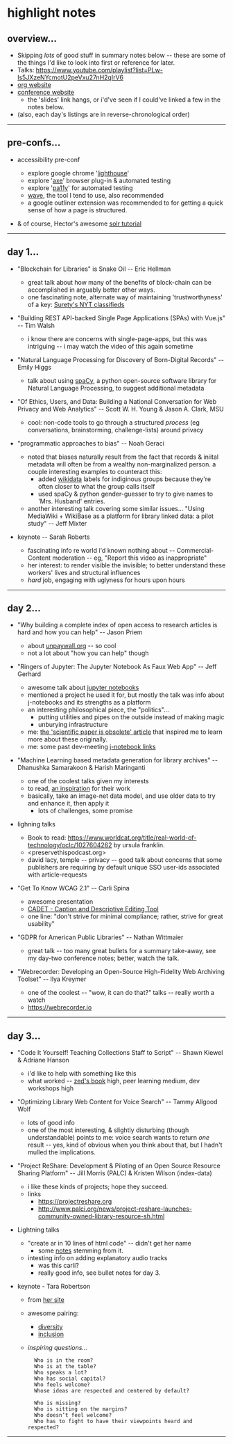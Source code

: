 highlight notes
===============

## overview...

- Skipping _lots_ of good stuff in summary notes below -- these are some of the things I'd like to look into first or reference for later.
- Talks: <https://www.youtube.com/playlist?list=PLw-ls5JXzeNYcmotU2peVxu27nH2qIrV6>
- [org website](https://code4lib.org)
- [conference website](https://2019.code4lib.org)
    - the 'slides' link hangs, or i'd've seen if I could've linked a few in the notes below.
- (also, each day's listings are in reverse-chronological order)

---

## pre-confs...

- accessibility pre-conf
    - explore google chrome '[lighthouse](https://developers.google.com/web/tools/lighthouse/)'
    - explore '[axe](https://www.deque.com/axe/)' browser plug-in & automated testing
    - explore '[pa11y](http://pa11y.org)' for automated testing
    - [wave](https://wave.webaim.org), the tool I tend to use, also recommended
    - a google outliner extension was recommended to for getting a quick sense of how a page is structured.

- & of course, Hector's awesome [solr tutorial](https://github.com/hectorcorrea/solr-for-newbies)

---

## day 1...

- "Blockchain for Libraries" is Snake Oil -- Eric Hellman
    - great talk about how many of the benefits of block-chain can be accomplished in arguably better other ways.
    - one fascinating note, alternate way of maintaining 'trustworthyness' of a key: [Surety's NYT classifieds](https://motherboard.vice.com/en_us/article/j5nzx4/what-was-the-first-blockchain)

- "Building REST API-backed Single Page Applications (SPAs) with Vue.js" -- Tim Walsh
    - i know there are concerns with single-page-apps, but this was intriguing -- i may watch the video of this again sometime

- "Natural Language Processing for Discovery of Born-Digital Records" -- Emily Higgs
    - talk about using [spaCy](https://spacy.io), a python open-source software library for Natural Language Processing, to suggest additional metadata

- "Of Ethics, Users, and Data: Building a National Conversation for Web Privacy and Web Analytics" -- Scott W. H. Young & Jason A. Clark, MSU
    - cool: non-code tools to go through a structured _process_ (eg conversations, brainstorming, challenge-lists) around privacy

- "programmatic approaches to bias" -- Noah Geraci
    - noted that biases naturally result from the fact that records & iniital metadata will often be from a wealthy non-marginalized person. a couple interesting examples to counteract this:
        - added [wikidata](https://www.wikidata.org/wiki/Wikidata:Main_Page) labels for indiginous groups because they're often closer to what the group calls itself
        - used spaCy & python gender-guesser to try to give names to 'Mrs. Husband' entries.
    - another interesting talk covering some similar issues... "Using MediaWiki + WikiBase as a platform for library linked data: a pilot study" -- Jeff Mixter

- keynote -- Sarah Roberts
    - fascinating info re world i'd known nothing about -- Commercial-Content moderation -- eg, "Report this video as inappropriate"
    - her interest: to render visible the invisible; to better understand these workers' lives and structural influences
    - _hard_ job, engaging with uglyness for hours upon hours

---


## day 2...

- "Why building a complete index of open access to research articles is hard and how you can help" -- Jason Priem
    - about [unpaywall.org](https://unpaywall.org) -- so cool
    - not a lot about "how you can help" though

- "Ringers of Jupyter: The Jupyter Notebook As Faux Web App" -- Jeff Gerhard
    - awesome talk about [jupyter notebooks](https://jupyter.org)
    - mentioned a project he used it for, but mostly the talk was info about j-notebooks and its strengths as a platform
    - an interesting philosophical piece, the "politics"...
        - putting utilities and pipes on the outside instead of making magic
        - unburying infrastructure
    - me: [the 'scientific paper is obsolete' article](https://www.theatlantic.com/science/archive/2018/04/the-scientific-paper-is-obsolete/556676/) that inspired me to learn more about these originally.
    - me: some past dev-meeting [j-notebook links](https://github.com/birkin/dev_meetings/blob/master/2019-02.md#jupyter-notebooks)

- "Machine Learning based metadata generation for library archives" -- Dhanushka Samarakoon & Harish Maringanti
    - one of the coolest talks given my interests
    - to read, [an inspiration](http://bregman.dartmouth.edu/turingtests/competition2018) for their work
    - basically, take an image-net data model, and use older data to try and enhance it, then apply it
        - lots of challenges, some promise

- lighning talks
    - Book to read: <https://www.worldcat.org/title/real-world-of-technology/oclc/1027604262> by ursula franklin.
    - <preservethispodcast.org>
    - david lacy, temple -- privacy -- good talk about concerns that some publishers are requiring by default unique SSO user-ids associated with article-requests

- "Get To Know WCAG 2.1" -- Carli Spina
    - awesome presentation
    - [CADET - Caption and Descriptive Editing Tool](https://www.wgbh.org/foundation/what-we-do/ncam/cadet)
    - one line: "don't strive for minimal compliance; rather, strive for great usability"

- "GDPR for American Public Libraries" -- Nathan Wittmaier
    - great talk -- too many great bullets for a summary take-away, see my day-two conference notes; better, watch the talk.

- "Webrecorder: Developing an Open-Source High-Fidelity Web Archiving Toolset" -- Ilya Kreymer
    - one of the coolest -- "wow, it can do that?" talks -- really worth a watch
    - <https://webrecorder.io>

---


## day 3...

- "Code It Yourself! Teaching Collections Staff to Script" -- Shawn Kiewel & Adriane Hanson
    - i'd like to help with something like this
    - what worked -- [zed's book](https://learncodethehardway.org/python/) high, peer learning medium, dev workshops high

- "Optimizing Library Web Content for Voice Search" -- Tammy Allgood Wolf
    - lots of good info
    - one of the most interesting, & slightly disturbing (though understandable) points to me: voice search wants to return _one_ result -- yes, kind of obvious when you think about that, but I hadn't mulled the implications.

- "Project ReShare: Development & Piloting of an Open Source Resource Sharing Platform" -- Jill Morris (PALC) & Kristen Wilson (index-data)
    - i like these kinds of projects; hope they succeed.
    - links
        - <https://projectreshare.org>
        - <http://www.palci.org/news/project-reshare-launches-community-owned-library-resource-sh.html>

- Lightning talks
    - "create ar in 10 lines of html code" -- didn't get her name
        - some [notes](https://github.com/birkin/dev_meetings/blob/master/2019-03.md#web-ar) stemming from it.
    - intesting info on adding explanatory audio tracks
        - was this carli?
        - really good info, see bullet notes for day 3.

- keynote - Tara Robertson
    - from [her site](http://tararobertson.ca/2019/blah-code4lib/)
    - awesome pairing:
        - [diversity](https://i0.wp.com/tararobertson.ca/wp-content/uploads/2019/02/code4lib-2019-Tara-Robertson-keynote_pages-to-jpg-0007.jpg?resize=1024%2C576)
        - [inclusion](https://i1.wp.com/tararobertson.ca/wp-content/uploads/2019/02/code4lib-2019-Tara-Robertson-keynote_pages-to-jpg-0008.jpg?resize=1024%2C576)
    - _inspiring questions..._

            Who is in the room?
            Who is at the table?
            Who speaks a lot?
            Who has social capital?
            Who feels welcome?
            Whose ideas are respected and centered by default?

            Who is missing?
            Who is sitting on the margins?
            Who doesn’t feel welcome?
            Who has to fight to have their viewpoints heard and respected?

---
